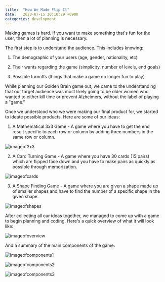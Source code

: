 ```yaml
---
title:  "How We Made Flip It"
date:   2023-07-15 20:10:29 +0900
categories: development
---
```


Making games is hard. If you want to make something that's fun for the user, then a lot of planning is necessary.

The first step is to understand the audience. This includes knowing:

1. The demographic of your users (age, gender, nationality, etc)

2. Their wants regarding the game (simplicity, number of levels, end goals)

3. Possible turnoffs (things that make a game no longer fun to play)

While planning our Golden Brain game out, we came to the understanding that our target audience was most likely going to be older women who wanted to either kill time or prevent Alzheimers, without the label of playing a "game."

Once we understood who we were making our final product for, we started to ideate possible products. Here are some of our ideas:

1) A Mathematical 3x3 Game - A game where you have to get the end result specific to each row or column by adding three numbers in the same row or column.

![imageof3x3](https://res.cloudinary.com/dw2lty0io/image/upload/v1689643192/3x3_o1insf.png)

2) A Card Turning Game - A game where you have 30 cards (15 pairs) which are flipped face down and you have to make pairs as quickly as possible through memorization.

![imageofcards](https://res.cloudinary.com/dw2lty0io/image/upload/v1689643192/cards_ajm2xq.png)

3) A Shape Finding Game - A game where you are given a shape made up of smaller shapes and have to find the number of a specific shape in the given shape.

![imageofshapes](https://res.cloudinary.com/dw2lty0io/image/upload/v1689643192/shapes_qrk4a5.png)

After collecting all our ideas together, we managed to come up with a game to begin planning and coding. Here's a quick overview of what it will look like:

![imageofoverview](https://res.cloudinary.com/dw2lty0io/image/upload/v1689643782/Screenshot_4_ywimz3.png)

And a summary of the main components of the game:

![imageofcomponents1](https://res.cloudinary.com/dw2lty0io/image/upload/v1689643780/1_idf86t.png)

![imageofcomponents2](https://res.cloudinary.com/dw2lty0io/image/upload/v1689643780/2_jmqrxb.png)

![imageofcomponents3](https://res.cloudinary.com/dw2lty0io/image/upload/v1689643780/3_n5v6w2.png)

